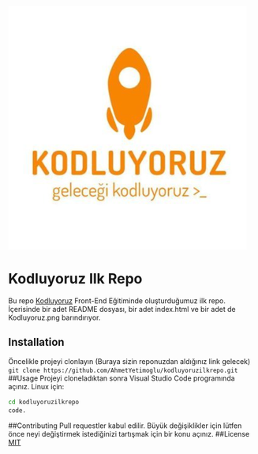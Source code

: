 ![Kodluyoruz Logo](Kodluyoruz.png)
# Kodluyoruz Ilk Repo
Bu repo [Kodluyoruz](https://www.kodluyoruz.org/) Front-End Eğitiminde oluşturduğumuz ilk repo. İçerisinde bir adet README dosyası, bir adet index.html ve bir adet de Kodluyoruz.png barındırıyor.
## Installation
Öncelikle projeyi clonlayın (Buraya sizin reponuzdan aldığınız link gelecek)
`git clone https://github.com/AhmetYetimoglu/kodluyoruzilkrepo.git`
##Usage
Projeyi cloneladıktan sonra Visual Studio Code programında açınız.
Linux için:
```bash
cd kodluyoruzilkrepo
code.
```
##Contributing
Pull requestler kabul edilir.  Büyük değişiklikler için lütfen önce neyi değiştirmek istediğinizi tartışmak için bir konu açınız.
##License
[MIT](https://github.com/AhmetYetimoglu/kodluyoruzilkrepo/blob/main/LICENSE)